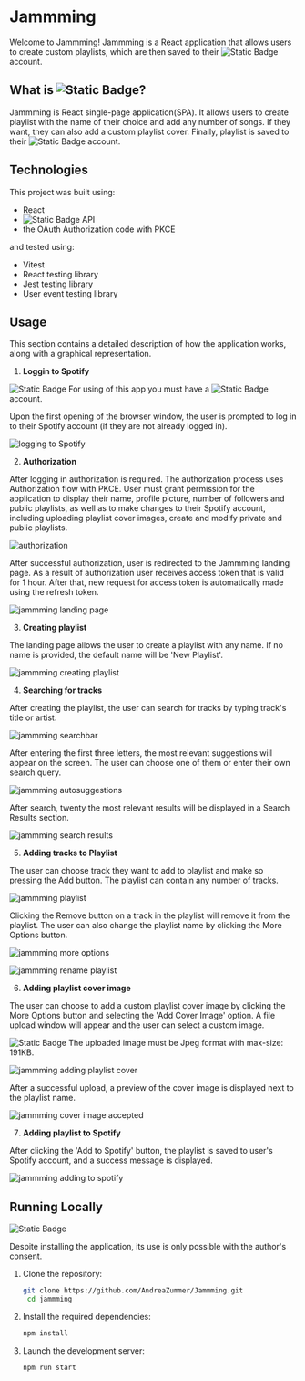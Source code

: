# Jammming

Welcome to Jammming!
Jammming is a React application that allows users to create custom playlists, which are then saved to their ![Static Badge](https://img.shields.io/badge/Spotify-green) account.

## What is ![Static Badge](https://img.shields.io/badge/Jammming-53cba1)?

Jammming is React single-page application(SPA). It allows users to create playlist with the name of their choice and add any number of songs. If they want, they can also add a custom playlist cover. Finally, playlist is saved to their ![Static Badge](https://img.shields.io/badge/Spotify-green) account.

## Technologies 

This project was built using:

- React
- ![Static Badge](https://img.shields.io/badge/Spotify-green) API
- the OAuth Authorization code with PKCE 

and tested using:

- Vitest
- React testing library
- Jest testing library
- User event testing library

## Usage

This section contains a detailed description of how the application works, along with a graphical representation.

1. **Loggin to Spotify**

![Static Badge](https://img.shields.io/badge/!Note-red) For using of this app you must have a ![Static Badge](https://img.shields.io/badge/Spotify-green) account.

Upon the first opening of the browser window, the user is prompted to log in to their Spotify account (if they are not already logged in).

![logging to Spotify](https://github.com/AndreaZummer/Jammming/blob/88eedbce28b668d387d3c23c9115ff9c82f9e598/screenshots/loggin.png)

2. **Authorization** 

After logging in authorization is required. The authorization process uses Authorization flow with PKCE. User must grant permission for the application to display their name, profile picture, number of followers and public playlists, as well as to make changes to their Spotify account, including uploading playlist cover images, create and modify private and public playlists. 

![authorization](https://github.com/AndreaZummer/Jammming/blob/88eedbce28b668d387d3c23c9115ff9c82f9e598/screenshots/authorization.png)

After successful authorization, user is redirected to the Jammming landing page. As a result of authorization user receives access token that is valid for 1 hour. After that, new request for access token is automatically made using the refresh token.

![jammming landing page](https://github.com/AndreaZummer/Jammming/blob/88eedbce28b668d387d3c23c9115ff9c82f9e598/screenshots/Landing-page.png)

3. **Creating playlist**

The landing page allows the user to create a playlist with any name.
If no name is provided, the default name will be 'New Playlist'.

![jammming creating playlist](https://github.com/AndreaZummer/Jammming/blob/f5f8dc030e91598002035236ec80e014ba3b5d9c/screenshots/creating-playlist.png)

4. **Searching for tracks**

After creating the playlist, the user can search for tracks by typing track's title or artist.

![jammming searchbar](https://github.com/AndreaZummer/Jammming/blob/691a4935a94153ff1d3c2a948280dc2a412d8141/screenshots/Searchbar.png)

After entering the first three letters, the most relevant suggestions will appear on the screen. The user can choose one of them or enter their own search query.

![jammming autosuggestions](https://github.com/AndreaZummer/Jammming/blob/73a51c8d2a6c0fdc65ef5fe46247792f0a942e22/screenshots/suggestions.png)

After search, twenty the most relevant results will be displayed in a Search Results section.

![jammming search results](https://github.com/AndreaZummer/Jammming/blob/f5f8dc030e91598002035236ec80e014ba3b5d9c/screenshots/First%20search.png)

5. **Adding tracks to Playlist**

The user can choose track they want to add to playlist and make so pressing the Add button. The playlist can contain any number of tracks.

![jammming playlist](https://github.com/AndreaZummer/Jammming/blob/507218ef3743615db70d1b508f11602bd4637eee/screenshots/playlist.png)

Clicking the Remove button on a track in the playlist will remove it from the playlist.
The user can also change the playlist name by clicking the More Options button.

![jammming more options](https://github.com/AndreaZummer/Jammming/blob/507218ef3743615db70d1b508f11602bd4637eee/screenshots/More-options.png)

![jammming rename playlist](https://github.com/AndreaZummer/Jammming/blob/507218ef3743615db70d1b508f11602bd4637eee/screenshots/Rename.png)

6. **Adding playlist cover image**

The user can choose to add a custom playlist cover image by clicking the More Options button and selecting the 'Add Cover Image' option. A file upload window will appear and the user can select a custom image.

![Static Badge](https://img.shields.io/badge/!Note-red) The uploaded image must be Jpeg format with max-size: 191KB. 

![jammming adding playlist cover](https://github.com/AndreaZummer/Jammming/blob/bc9d8d5daaacf7577479cb72d254780b15f16595/screenshots/Add-playlist-cover.png)

After a successful upload, a preview of the cover image is displayed next to the playlist name.

![jammming cover image accepted](https://github.com/AndreaZummer/Jammming/blob/507218ef3743615db70d1b508f11602bd4637eee/screenshots/Cover%20changed.png)

7. **Adding playlist to Spotify**

After clicking the 'Add to Spotify' button, the playlist is saved to user's Spotify account, and a success message is displayed.

![jammming adding to spotify](https://github.com/AndreaZummer/Jammming/blob/507218ef3743615db70d1b508f11602bd4637eee/screenshots/Success.png)

## Running Locally

![Static Badge](https://img.shields.io/badge/!Important%20Notice-red)

Despite installing the application, its use is only possible with the author's consent.

1. Clone the repository:

   ```sh
   git clone https://github.com/AndreaZummer/Jammming.git
    cd jammming
   ```

2. Install the required dependencies:

   ```sh
   npm install
   ```

3. Launch the development server:

   ```sh
   npm run start
   ```